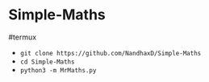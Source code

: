 # Simple-Maths


#termux 


- `git clone https://github.com/NandhaxD/Simple-Maths`
- `cd Simple-Maths`
- `python3 -m MrMaths.py`

